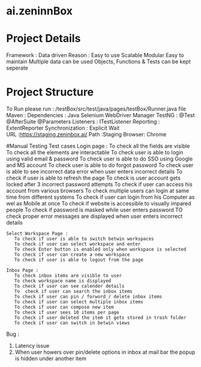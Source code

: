# ai.zeninnBox
# Project Details
Framework : Data driven
Reason :
Easy to use
Scalable
Modular
Easy to maintain
Multiple data can be used
Objects, Functions & Tests can be kept seperate

# Project Structure

To Run please run : /testBox/src/test/java/pages/testBox/Runner.java file
            Maven : 
                Dependencies :
                        Java Selenium
                        WebDriver Manager
                        TestNG  : 
                                @Test
                                @AfterSuite
                                @Parameters
                                Listeners : ITestListener
                        Reporting : ExtentReporter
             Synchronization : Explicit Wait           
             URL :https://staging.zeninbox.ai/
             Path :Staging
             Browser: Chrome
             
#Manual Testing Test cases
    Login page :
       To check all the fields are visible
       To check all the elements are interactable
       To check user is able to login using valid email & password
       To check user is able to do SSO using Google and MS account
       To check user is able to do forgot password
       To check user is able to see incorrect data error when user enters incorrect details
       To check if user is able to refresh the page
       To check is user account gets locked after 3 incorrect password attempts
       To check if user can access his account from various browsers
       To check multiple users can login at same time from different systems
       To check if user can login from his Computer as wel as Mobile at once
       To check if website is accessible to visually impared people
       To check if password is masked while user enters password
       TO check  proper error messages are displayed when user enters incorrect details
       
    Select Workspace Page :
       To check if user is able to switch betwin workspaces
       To check if user can select workspace and enter
       To check Enter button is enabled only when workspace is selected
       To check if user can create a new workspace
       To check if user is able to logout from the page
       
    Inbox Page :
       To check inbox items are visible to user
       To check workspace name is displayed
       To check if user can see calender details
       To  check if user can search the inbox items
       To check if user can pin / forword / delete inbox items
       To check if user can select multiple inbox items
       To check if user can compose new item
       To check if user sees 10 items per page
       To check if user deleted the item it gets stored in trash folder
       To check if user can switch in betwin views
       
Bug :

1. Latency issue
2. When user howers over pin/delete options in inbox at mail bar the popup is hidden under another item
       
       
       
    
    
    
 


             
                     
                        
               
                             
                        
